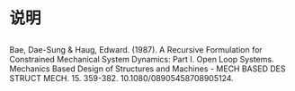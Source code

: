 # 说明
##
Bae, Dae-Sung & Haug, Edward. (1987). A Recursive Formulation for Constrained Mechanical System Dynamics: Part I. Open Loop Systems. Mechanics Based Design of Structures and Machines - MECH BASED DES STRUCT MECH. 15. 359-382. 10.1080/08905458708905124.  
##